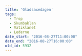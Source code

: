```yaml
---
title: 'Gladsaxedagen'
tags:
  - Trop
  - Skumbaklan
  - Vatiklanet
  - Lederne
date_start: "2016-08-27T11:00:00"
date_end: "2016-08-27T16:00:00"
old_id: 5932
---
```

